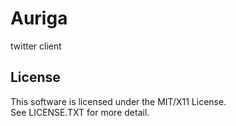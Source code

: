Auriga
======

twitter client


## License
This software is licensed under the MIT/X11 License.  
See LICENSE.TXT for more detail.
